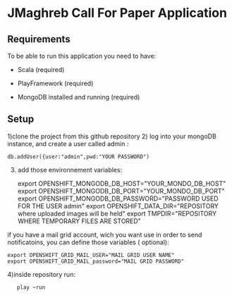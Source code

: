 JMaghreb Call For Paper Application 
===================================
Requirements
------------
To be able to run this application you need to have:

* Scala  (required)

* PlayFramework  (required)

* MongoDB installed and running (required)

Setup
-----
1)clone the project from this github repository
2) log into your mongoDB instance, and create a user called admin :

    db.addUser({user:"admin",pwd:"YOUR PASSWORD")
    
3) add those environnement variables:

    export OPENSHIFT_MONGODB_DB_HOST="YOUR_MONDO_DB_HOST"
    export OPENSHIFT_MONGODB_DB_PORT="YOUR_MONDO_DB_PORT"
    export OPENSHIFT_MONGODB_DB_PASSWORD="PASSWORD USED FOR THE USER admin"
	export OPENSHIFT_DATA_DIR="REPOSITORY where uploaded images will be held"
	export TMPDIR="REPOSITORY WHERE TEMPORARY FILES ARE STORED"
    
if you have a mail grid account, wich you want use in order to send notificatoins, you can  define those variables ( optional):

    export OPENSHIFT_GRID_MAIL_USER="MAIL GRID USER NAME"
    export OPENSHIFT_GRID_MAIL_password="MAIL GRID PASSWORD"
    
4)inside repository run:

       play ~run



